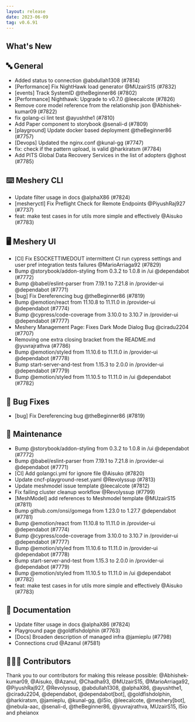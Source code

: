 ```yaml
---
layout: release
date: 2023-06-09
tag: v0.6.91
---
```


## What's New
## 🔤 General
- Added status to connection @abdullah1308 (#7814)
- [Performance] Fix NightHawk load generator @MUzairS15 (#7832)
- [events] Track SystemID @theBeginner86 (#7802)
- [Performance] Nighthawk: Upgrade to v0.7.0 @leecalcote (#7826)
- Remove core model reference from the relationship json @Abhishek-kumar09 (#7822)
- fix golang-ci lint test @ayushthe1 (#7810)
- Add Paper component to storybook @senali-d (#7809)
- [playground] Update docker based deployment @theBeginner86 (#7757)
- [Devops] Updated the nginx.conf @kunal-gg (#7747)
- fix: check if the pattern upload, is valid @harkiratsm (#7784)
- Add PITS Global Data Recovery Services in the list of adopters @ghost (#7785)

## ⌨️ Meshery CLI

- Update filter usage in docs @alphaX86 (#7824)
- [mesheryctl] Fix Preflight Check for Remote Endpoints  @PiyushRaj927 (#7737)
- feat: make test cases in for utils more simple and effectively @Aisuko (#7783)

## 🖥 Meshery UI

- [CI] Fix ESOCKETTIMEDOUT intermittent CI run cypress settings and user pref integration tests failures @MarioArriaga92 (#7829)
- Bump @storybook/addon-styling from 0.3.2 to 1.0.8 in /ui @dependabot (#7772)
- Bump @babel/eslint-parser from 7.19.1 to 7.21.8 in /provider-ui @dependabot (#7771)
- [bug] Fix Dereferencing bug @theBeginner86 (#7819)
- Bump @emotion/react from 11.10.8 to 11.11.0 in /provider-ui @dependabot (#7774)
- Bump @cypress/code-coverage from 3.10.0 to 3.10.7 in /provider-ui @dependabot (#7777)
- Meshery Management Page: Fixes Dark Mode Dialog Bug @ciradu2204 (#7707)
- Removing one extra closing bracket from the README.md @yuvrajrathva (#7786)
- Bump @emotion/styled from 11.10.6 to 11.11.0 in /provider-ui @dependabot (#7778)
- Bump start-server-and-test from 1.15.3 to 2.0.0 in /provider-ui @dependabot (#7779)
- Bump @emotion/styled from 11.10.5 to 11.11.0 in /ui @dependabot (#7782)

## 🐛 Bug Fixes

- [bug] Fix Dereferencing bug @theBeginner86 (#7819)

## 🧰 Maintenance

- Bump @storybook/addon-styling from 0.3.2 to 1.0.8 in /ui @dependabot (#7772)
- Bump @babel/eslint-parser from 7.19.1 to 7.21.8 in /provider-ui @dependabot (#7771)
- [CI] Add golangci.yml for ignore file @Aisuko (#7820)
- Update cncf-playground-reset.yaml @Revolyssup (#7813)
- Update meshmodel issue template @leecalcote (#7812)
- Fix failing cluster cleanup workflow @Revolyssup (#7799)
- [MeshModel] add references to Meshmodel template @MUzairS15 (#7811)
- Bump github.com/onsi/gomega from 1.23.0 to 1.27.7 @dependabot (#7781)
- Bump @emotion/react from 11.10.8 to 11.11.0 in /provider-ui @dependabot (#7774)
- Bump @cypress/code-coverage from 3.10.0 to 3.10.7 in /provider-ui @dependabot (#7777)
- Bump @emotion/styled from 11.10.6 to 11.11.0 in /provider-ui @dependabot (#7778)
- Bump start-server-and-test from 1.15.3 to 2.0.0 in /provider-ui @dependabot (#7779)
- Bump @emotion/styled from 11.10.5 to 11.11.0 in /ui @dependabot (#7782)
- feat: make test cases in for utils more simple and effectively @Aisuko (#7783)

## 📖 Documentation

- Update filter usage in docs @alphaX86 (#7824)
- Playground page @goldfishdolphin (#7763)
- [Docs] Broaden description of managed infra @jamieplu (#7798)
- Connections crud @Azanul (#7581)

## 👨🏽‍💻 Contributors

Thank you to our contributors for making this release possible:
@Abhishek-kumar09, @Aisuko, @Azanul, @Chadha93, @MUzairS15, @MarioArriaga92, @PiyushRaj927, @Revolyssup, @abdullah1308, @alphaX86, @ayushthe1, @ciradu2204, @dependabot, @dependabot[bot], @goldfishdolphin, @harkiratsm, @jamieplu, @kunal-gg, @l5io, @leecalcote, @meshery[bot], @nebula-aac, @senali-d, @theBeginner86, @yuvrajrathva, MUzairS15, l5io and pheianox

